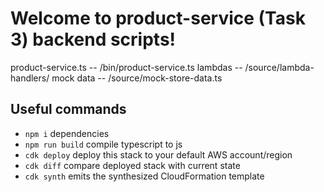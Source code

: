 # Welcome to product-service (Task 3) backend scripts!

product-service.ts -- /bin/product-service.ts
lambdas -- /source/lambda-handlers/
mock data -- /source/mock-store-data.ts


## Useful commands
* `npm i`           dependencies
* `npm run build`   compile typescript to js
* `cdk deploy`      deploy this stack to your default AWS account/region
* `cdk diff`        compare deployed stack with current state
* `cdk synth`       emits the synthesized CloudFormation template
